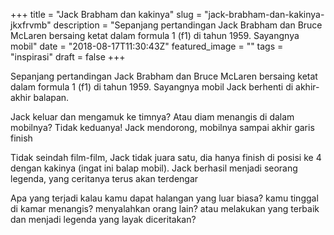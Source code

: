 +++
title = "Jack Brabham dan kakinya"
slug = "jack-brabham-dan-kakinya-jkxfrvmb"
description = "Sepanjang pertandingan Jack Brabham dan Bruce McLaren bersaing ketat dalam formula 1 (f1) di tahun 1959. Sayangnya mobil"
date = "2018-08-17T11:30:43Z"
featured_image = ""
tags = "inspirasi"
draft = false
+++ 
 
Sepanjang pertandingan Jack Brabham dan Bruce McLaren bersaing ketat dalam formula 1 (f1) di tahun 1959. Sayangnya mobil Jack berhenti di akhir-akhir balapan.

Jack keluar dan mengamuk ke timnya?
Atau diam menangis di dalam mobilnya?
Tidak keduanya! Jack mendorong, mobilnya sampai akhir garis finish

Tidak seindah film-film, Jack tidak juara satu, dia hanya finish di posisi ke 4 dengan kakinya (ingat ini balap mobil). Jack berhasil menjadi seorang legenda, yang ceritanya terus akan terdengar

Apa yang terjadi kalau kamu dapat halangan yang luar biasa? kamu tinggal di kamar menangis? menyalahkan orang lain? atau melakukan yang terbaik dan menjadi legenda yang layak diceritakan?